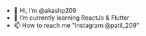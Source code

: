 - 👋 Hi, I’m @akashp209
- 🌱 I’m currently learning ReactJs & Flutter
- 📫 How to reach me "Instagram:@patil_209"
